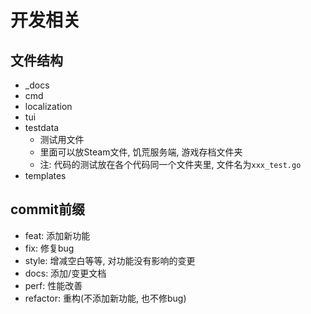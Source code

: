 # 开发相关

## 文件结构

- _docs
- cmd
- localization
- tui
- testdata
    - 测试用文件
    - 里面可以放Steam文件, 饥荒服务端, 游戏存档文件夹
    - 注: 代码的测试放在各个代码同一个文件夹里, 文件名为`xxx_test.go`
- templates

## commit前缀

- feat: 添加新功能
- fix: 修复bug
- style: 增减空白等等, 对功能没有影响的变更
- docs: 添加/变更文档
- perf: 性能改善
- refactor: 重构(不添加新功能, 也不修bug)

